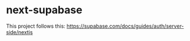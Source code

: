 # next-supabase

This project follows this: <https://supabase.com/docs/guides/auth/server-side/nextjs>
